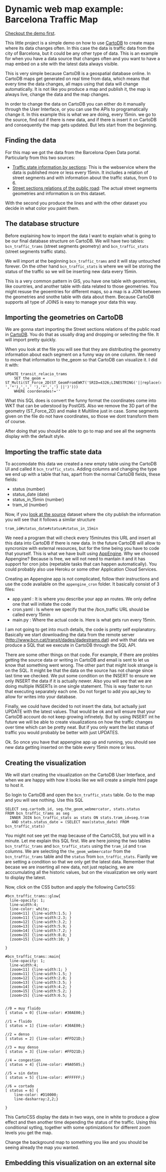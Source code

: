 Dynamic web map example: Barcelona Traffic Map 
===============

[Checkout the demo first](http://jatorre.github.com/bcn_traffic_map/ "Demo").

This little project is a simple demo on how to use [CartoDB](http://www.cartodb.com) to create maps where its data changes often. In this case the data is traffic data from the city of Barcelona, but it could be any other type of data. This is an example for when you have a data source that changes often and you want to have a map embed on a site with the latest data always visible.

This is very simple because CartoDB is a geospatial database online. In CartoDB maps get generated on real time from data, which means that every time the data changes, all maps using that data will change automatically. It is not like you produce a map and publish it, the map is always live, change the data and the map changes.

In order to change the data on CartoDB you can either do it manually through the User Interface, or you can use the APIs to programatically change it. In this example this is what we are doing, every 15min. we go to the source, find out if there is new data, and if there is insert it on CartoDB and consequently the map gets updated. But lets start from the beginning.

Finding the data
---------------------

For this map we got the data from the Barcelona Open Data portal. Particularly from this two sources:
 
 * [Traffic state information by sections](http://w20.bcn.cat/opendata/Detall.aspx?lang=ANG&recurs=TRAMS): This is the webservice where the data is published more or less every 15min. It includes a relation of street segments and with information about the traffic status, from 0 to 6.
 * [Street sections relations of the public road](http://w20.bcn.cat/opendata/Detall.aspx?lang=ANG&recurs=TRANSIT_RELACIO_TRAMS): The actual street segments geometries and information is on this dataset. 

With the second you produce the lines and with the other dataset you decide in what color you paint them. 

The database structure
---------------------
Before explaining how to import the data I want to explain what is going to be our final database structure on CartoDB. We will have two tables: `bcn_traffic_trams` (street segments geometry) and `bcn_traffic_stats` (street segments traffic stats).  

We will import at the beginning `bcn_traffic_trams` and it will stay untouched forever. On the other hand `bcn_traffic_stats` is where we will be storing the status of the traffic so we will be inserting new data every 15min.

This is a very common pattern in GIS, you have one table with geometries, like countries, and another table with data related to those geometries. You might resuse the geoemtries for different maps, so a map is a JOIN between the geometries and snothe table with data about them. Because CartoDB supports all type of JOINS is easy to manage your data this way.


Importing the geometries on CartoDB
---------------------

We are gonna start importing the Street sections relations of the public road in [CartoDB](http://www.cartodb.com). You do that as usually drag and dropping or selecting the file. It will import pretty quickly.

When you look at the file you will see that they are distributing the geometry information about each segment on a funny way on one column. We need to move that information to the_geom so that CartoDB can visualize it. I did it with:

```
UPDATE transit_relacio_trams 
    SET the_geom = ST_Multi(ST_Force_2D(ST_GeomFromEWKT('SRID=4326;LINESTRING('||replace(replace(replace(coordenades,' ','*'),',',' '),'*',',') ||')'))) 
    WHERE coordenades!=''
```
What this SQL does is convert the funny format the coordinates come into WKT that can be uderstood by PostGIS. Also we remove the 3D part of the geometry (ST_Force_2D) and make it Multiline just in case. Some segments given on the file do not have coordinates, so those we dont transform them of course.

After doing that you should be able to go to map and see all the segments display with the default style.

Importing the traffic state data
---------------------

To accomodate this data we created a new empty table using the CartoDB UI and called it `bcn_traffic_stats`. Adding columns and changing the type we end up with a table that has, apart from the normal CartoDB fields, these fields:

 * status (number)
 * status_date (date)
 * status_in_15min (number)
 * tram_id (number)

Now, if you [look at the source](http://www.bcn.cat/transit/dades/dadestrams.dat) dataset where the city publish the information you will see that it follows a similar structure

`tram_id#status_date#status#status_in_15min`

We need a program that will check every 15minutes this URL and insert all this data into CartoDB if there is new data. In the future CartoDB will allow to syncronize with external resources, but for the time being you have to code that yourself. This is what we have built using [AppEngine](https://developers.google.com/appengine/). Why we choosed Appengine? Because is free, we will not need to mantain it and it has support for cron jobs (repetable tasks that can happen automatically). You could probably also use Heroku or some other Application Cloud Services.

Creating an Appengine app is not complicated, follow their instructions and use the code available on the `appengine_cron` folder. It basically consist of 3 files: 

 * app.yaml : It is where you describe your app an routes. We only define one that will initiate the code
 * cron.yaml : Is where we specify that the /bcn_traffic URL should be called every 15min
 * main.py : Where the actual code is. Here is what gets run every 15min.

I am not going to get into much details, the code is pretty self explanatory. Basically we start downloading the data from the remote server (http://www.bcn.cat/transit/dades/dadestrams.dat) and with that data we produce a SQL that we execute in CartoDB through the SQL API. 

There are some other things on that code. For example, if there are probles getting the source data or writing in CartoDB and email is sent to let us know that something went wrong. The other part that might look strange is on the SQL. It might be that the data on the source has not change since last time we checked. We put some condition on the INSERT to ensure we only INSERT the data if it is actually newer. Also you will see that we are doing multiple INSERTs in one single statement. This is way faster to run that executing separately each one. Do not forget to add you api_key to allow for writes into your database.

Finally, we could have decided to not insert the data, but actually just UPDATE with the latest values. That would be ok and will ensure that your CartoDB account do not keep growing infinetely. But by using INSERT int he future we will be able to create visualizations on how the traffic changes over time which can be pretty neat. But if you only want the last status of traffic you would probably be better with just UPDATES.

Ok. So once you have that appengine app up and running, you should see new data getting inserted on the table every 15min more or less.

Creating the visualization
---------------------

We will start creating the visualization on the CartoDB User Interface, and when we are happy with how it looks like we will create a simple html page to host it.

So login to CartoDB and open the `bcn_traffic_stats` table. Go to the map and you will see nothing. Use this SQL

```
SELECT seg.cartodb_id, seg.the_geom_webmercator, stats.status 
FROM bcn_traffic_trams as seg 
  INNER JOIN bcn_traffic_stats as stats ON stats.tram_id=seg.tram 
   AND stats.status_date = (SELECT max(status_date) FROM bcn_traffic_stats)
```

You might not see yet the map because of the CartoCSS, but you will in a minute. Let me explain this SQL first. We are here joining the two tables `bcn_traffic_trams` and `bcn_traffic_stats` using the `tram_id` and `tram` columns. We are selecting the `the_geom_webmercator` from the `bcn_traffic_trams` table and the `status` from `bcn_traffic_stats`.
Fianlly we are setting a condition so that we only get the latest data. Remember that becase we are inserting all new data, not just replacing, we are acccumulating all the historic values, but on the visualization we only want to display the latest.

Now, click on the CSS button and apply the following CartoCSS:

```
#bcn_traffic_trams::glow{
  line-opacity: 1;
  line-width:4;
  line-color: white;
  [zoom<11] {line-width:1.5; }
  [zoom=11] {line-width:2.3; }
  [zoom=12] {line-width:3.2; }
  [zoom=13] {line-width:5.9; }
  [zoom=14] {line-width:7.2; }
  [zoom=15] {line-width:8.8; }
  [zoom>15] {line-width:10; }
  
}

#bcn_traffic_trams::main{
  line-opacity: 1;
  line-width:4;
  [zoom<11] {line-width:1; }
  [zoom=11] {line-width:1.5; }
  [zoom=12] {line-width:2.0; }
  [zoom=13] {line-width:3.5; }
  [zoom=14] {line-width:4.2; }
  [zoom=15] {line-width:5.2; }
  [zoom>15] {line-width:6.5; }


//0 = muy fluido
[ status = 0] {line-color: #30AE00;}

//1 = fluido
[ status = 1] {line-color: #30AE00;}

//2 = denso
[ status = 2] {line-color: #FFD21D;}

//3 = muy denso
[ status = 3] {line-color: #FFD21D;}

//4 = congestion
[ status = 4] {line-color: #9A0505;}

//5 = sin datos
[ status = 5] {line-color: #FFFFFF;}

//6 = cortado
[ status = 6] {
    line-color: #D10000;
    line-dasharray:2,2;}

}
```
This CartoCSS display the data in two ways, one in white to produce a glow effect and then another time depending the status of the traffic. Using this conditional sytling, together with some optimizations for different zoom levels you get the map.

Change the background map to something you like and you should be seeing already the map you wanted.

Embedding this visualization on an external site
---------------------




